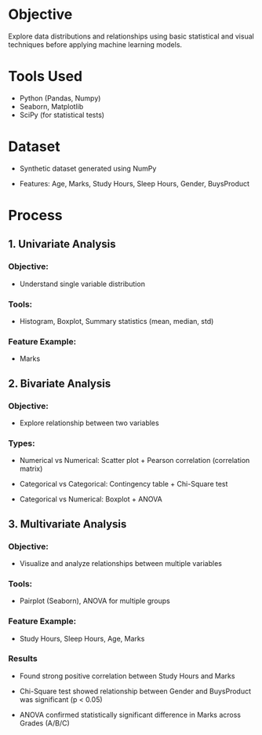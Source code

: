 # Objective

Explore data distributions and relationships using basic statistical and visual techniques before applying machine learning models.

# Tools Used

- Python (Pandas, Numpy)
- Seaborn, Matplotlib
- SciPy (for statistical tests)

# Dataset

- Synthetic dataset generated using NumPy

- Features: Age, Marks, Study Hours, Sleep Hours, Gender, BuysProduct

# Process

## 1. Univariate Analysis

### Objective: 
- Understand single variable distribution

### Tools: 
- Histogram, Boxplot, Summary statistics (mean, median, std)

### Feature Example: 
- Marks

## 2. Bivariate Analysis

### Objective: 
- Explore relationship between two variables

### Types:

- Numerical vs Numerical: Scatter plot + Pearson correlation (correlation matrix)

- Categorical vs Categorical: Contingency table + Chi-Square test

- Categorical vs Numerical: Boxplot + ANOVA

## 3. Multivariate Analysis

### Objective: 
- Visualize and analyze relationships between multiple variables

### Tools: 
- Pairplot (Seaborn), ANOVA for multiple groups

### Feature Example: 
- Study Hours, Sleep Hours, Age, Marks

### Results

- Found strong positive correlation between Study Hours and Marks

- Chi-Square test showed relationship between Gender and BuysProduct was significant (p < 0.05)

- ANOVA confirmed statistically significant difference in Marks across Grades (A/B/C)